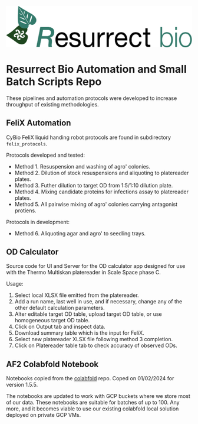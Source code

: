 ![Alt text](od_calculator/www/rb_logo.png?raw=true "logo")

# Resurrect Bio Automation and Small Batch Scripts Repo
These pipelines and automation protocols were developed to increase throughput of existing methodologies.

## FeliX Automation
CyBio FeliX liquid handing robot protocols are found in subdirectory `felix_protocols`.

Protocols developed and tested:
- Method 1. Resuspension and washing of agro' colonies.
- Method 2. Dilution of stock resuspensions and aliquoting to platereader plates. 
- Method 3. Futher dilution to target OD from 1:5/1:10 dilution plate.
- Method 4. Mixing candidate proteins for infections assay to platereader plates.
- Method 5. All pairwise mixing of agro' colonies carrying antagonist protiens.

Protocols in development:
- Method 6. Aliquoting agar and agro' to seedling trays.

## OD Calculator
Source code for UI and Server for the OD calculator app designed for use with the Thermo Multiskan platereader in Scale Space phase C.

Usage:
1. Select local XLSX file emitted from the platereader.
2. Add a run name, last well in use, and if necessary, change any of the other default calculation parameters.
3. Alter editable target OD table, upload target OD table, or use homogeneous target OD table.
4. Click on Output tab and inspect data.
5. Download summary table which is the input for FeliX.
6. Select new platereader XLSX file following method 3 completion.
7. Click on Platereader table tab to check accuracy of observed ODs.

## AF2 Colabfold Notebook
Notebooks copied from the [colabfold](https://github.com/sokrypton/ColabFold) repo. Coped on 01/02/2024 for version 1.5.5.

The notebooks are updated to work with GCP buckets where we store most of our data. These notebooks are suitable for batches of up to 100. Any more, and it becomes viable to use our existing colabfold local solution deployed on private GCP VMs.
